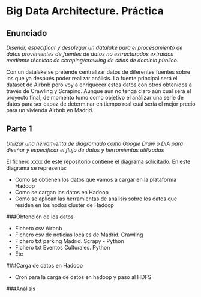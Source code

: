 # Big Data Architecture. Práctica

## Enunciado

*Diseñar, especificar y desplegar un datalake para el procesamiento de datos provenientes de fuentes de datos no estructurados extraídos mediante técnicas de scraping/crawling de sitios de dominio público.*

Con un datalake se pretende centralizar datos de diferentes fuentes sobre los que ya después poder realizar análisis. La fuente principal será el dataset de Airbnb pero voy a enriquecer estos datos con otros obtenidos a través de Crawling y Scraping.
Aunque aun no tenga claro aún cual será el proyecto final, de momento tomo como objetivo el análizar una serie de datos para ser capaz de determinar en tiempo real cual sería el mejor precio para un vivienda Airbnb en Madrid.


## Parte 1

*Utilizar una herramienta de diagramado como Google Draw o DIA para diseñar y especificar el flujo de datos y herramientas utilizadas*

El fichero xxxx de este repositorio contiene el diagrama solicitado. 
En este diagrama se representa:
- Como se obtienen los datos que vamos a cargar en la plataforma Hadoop 
- Como se cargan los datos en Hadoop
- Como se aplican las herramientas de análisis sobre los datos que residen en los nodos clúster de Hadoop

###Obtención de los datos

- Fichero csv Airbnb
- Fichero csv de noticias locales de Madrid. Crawling
- Fichero txt parking Madrid. Scrapy - Python
- Fichero txt Eventos Culturales. Python
- Etc

###Carga de datos en Hadoop
- Cron para la carga de datos en hadoop y paso al HDFS

###Análisis






